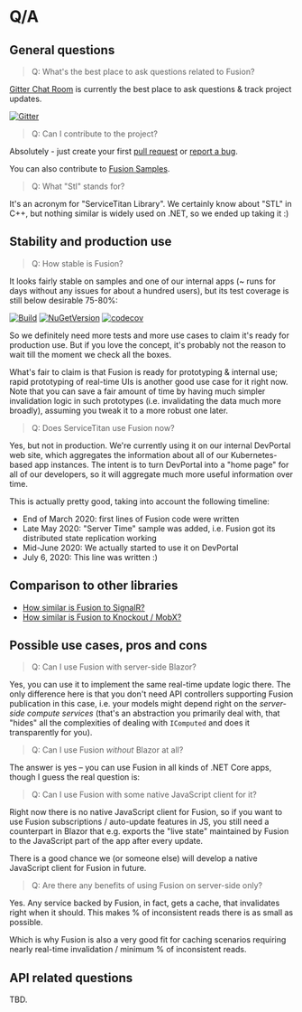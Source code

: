 # Q/A

## General questions

> Q: What's the best place to ask questions related to Fusion?

[Gitter Chat Room] is currently the best 
place to ask questions & track project updates. 

[![Gitter](https://badges.gitter.im/Stl-Fusion/community.svg)](https://gitter.im/Stl-Fusion/community?utm_source=badge&utm_medium=badge&utm_campaign=pr-badge)

> Q: Can I contribute to the project?

Absolutely - just create your first 
[pull request](https://github.com/servicetitan/Stl.Fusion/pulls) or 
[report a bug](https://github.com/servicetitan/Stl.Fusion/issues).

You can also contribute to [Fusion Samples].

> Q: What "Stl" stands for?

It's an acronym for "ServiceTitan Library". We certainly know about "STL" 
in C++, but nothing similar is widely used on .NET, so we ended up taking it :)

## Stability and production use

> Q: How stable is Fusion?

It looks fairly stable on samples and one of our internal apps 
(~ runs for days without any issues for about a hundred users), 
but its test coverage is still below desirable 75-80%:

[![Build](https://github.com/servicetitan/Stl.Fusion/workflows/Build/badge.svg)](https://github.com/servicetitan/Stl.Fusion/actions?query=workflow%3A%22Build%22)
[![NuGetVersion](https://img.shields.io/nuget/v/Stl.Fusion)](https://www.nuget.org/packages?q=Owner%3Aservicetitan+Tags%3Astl_fusion) 
[![codecov](https://codecov.io/gh/servicetitan/Stl.Fusion/branch/master/graph/badge.svg)](https://codecov.io/gh/servicetitan/Stl.Fusion)

So we definitely need more tests and more use cases to claim it's ready for production use.
But if you love the concept, it's probably not the reason to wait till the moment
we check all the boxes.

What's fair to claim is that Fusion is ready for prototyping & internal use; 
rapid prototyping of real-time UIs is another good use case for it right now.
Note that you can save a fair amount of time by having much simpler invalidation
logic in such prototypes (i.e. invalidating the data much more broadly), 
assuming you tweak it to a more robust one later.

> Q: Does ServiceTitan use Fusion now?

Yes, but not in production. We're currently using it on our internal DevPortal web site, 
which aggregates the information about all of our Kubernetes-based app instances.
The intent is to turn DevPortal into a "home page" for all of our developers, 
so it will aggregate much more useful information over time.

This is actually pretty good, taking into account the following timeline:
* End of March 2020: first lines of Fusion code were written
* Late May 2020: "Server Time" sample was added, i.e. Fusion got its 
  distributed state replication working
* Mid-June 2020: We actually started to use it on DevPortal
* July 6, 2020: This line was written :)    

## Comparison to other libraries

* [How similar is Fusion to SignalR?](https://medium.com/@alexyakunin/how-similar-is-stl-fusion-to-signalr-e751c14b70c3?source=friends_link&sk=241d5293494e352f3db338d93c352249)
* [How similar is Fusion to Knockout / MobX?](https://medium.com/@alexyakunin/how-similar-is-stl-fusion-to-knockout-mobx-fcebd0bef5d5?source=friends_link&sk=a808f7c46c4d5613605f8ada732e790e)

## Possible use cases, pros and cons

> Q: Can I use Fusion with server-side Blazor?

Yes, you can use it to implement the same real-time update logic there. 
The only difference here is that you don't need API controllers supporting
Fusion publication in this case, i.e. your models might depend right on the 
*server-side compute services* (that's an abstraction you primarily deal with, 
that "hides" all the complexities of dealing with `IComputed` 
and does it transparently for you).

> Q: Can I use Fusion *without* Blazor at all?

The answer is yes &ndash; you can use Fusion in all kinds of .NET Core 
apps, though I guess the real question is:

> Q: Can I use Fusion with some native JavaScript client for it?

Right now there is no native JavaScript client for Fusion, so if you
want to use Fusion subscriptions / auto-update features in JS,
you still need a counterpart in Blazor that e.g. exports the "live state" 
maintained by Fusion to the JavaScript part of the app after every update.

There is a good chance we (or someone else) will develop a native 
JavaScript client for Fusion in future.

> Q: Are there any benefits of using Fusion on server-side only?

Yes. Any service backed by Fusion, in fact, gets a cache, that invalidates 
right when it should. This makes % of inconsistent reads there is as small
as possible. 

Which is why Fusion is also a very good fit for caching scenarios requiring
nearly real-time invalidation / minimum % of inconsistent reads.

## API related questions

TBD.

[Fusion Discord Server]: https://discord.gg/EKEwv6d
[Fusion Samples]: https://github.com/servicetitan/Stl.Fusion.Samples

[Gitter]: https://gitter.im/Stl-Fusion/community
[Gitter Chat Room]: https://gitter.im/Stl-Fusion/community
[Discord Server]: https://discord.gg/EKEwv6d
[Fusion Feedback Form]: https://forms.gle/TpGkmTZttukhDMRB6
